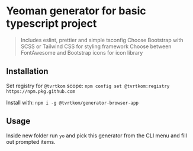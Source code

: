 # Yeoman generator for basic typescript project

> Includes eslint, prettier and simple tsconfig
> Choose Bootstrap with SCSS or Tailwind CSS for styling framework
> Choose between FontAwesome and Bootstrap icons for icon library

## Installation

Set registry for `@tvrtkom` scope:
`npm config set @tvrtkom:registry https://npm.pkg.github.com`

Install with:
`npm i -g @tvrtkom/generator-browser-app`

## Usage

Inside new folder run `yo` and pick this generator from the CLI menu and fill out prompted items.
